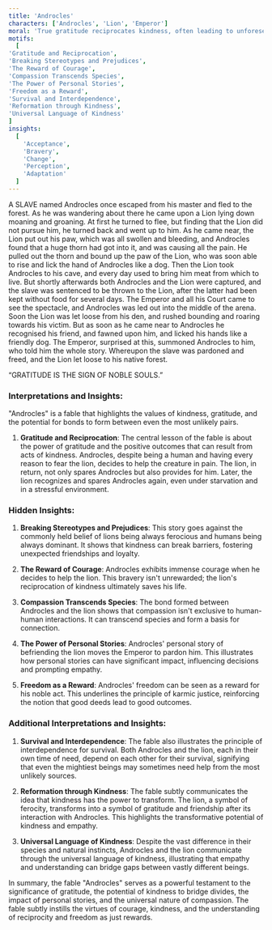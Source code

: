 ```yaml
---
title: 'Androcles'
characters: ['Androcles', 'Lion', 'Emperor']
moral: 'True gratitude reciprocates kindness, often leading to unforeseen rewards.'
motifs:
  [
'Gratitude and Reciprocation',
'Breaking Stereotypes and Prejudices',
'The Reward of Courage',
'Compassion Transcends Species',
'The Power of Personal Stories',
'Freedom as a Reward',
'Survival and Interdependence',
'Reformation through Kindness',
'Universal Language of Kindness'
]
insights:
  [
    'Acceptance',
    'Bravery',
    'Change',
    'Perception',
    'Adaptation'
  ]
---
```


A SLAVE named Androcles once escaped from his master and fled to the forest. As he was wandering about there he came upon a Lion lying down moaning and groaning. At first he turned to flee, but finding that the Lion did not pursue him, he turned back and went up to him. As he came near, the Lion put out his paw, which was all swollen and bleeding, and Androcles found that a huge thorn had got into it, and was causing all the pain. He pulled out the thorn and bound up the paw of the Lion, who was soon able to rise and lick the hand of Androcles like a dog. Then the Lion took Androcles to his cave, and every day used to bring him meat from which to live. But shortly afterwards both Androcles and the Lion were captured, and the slave was sentenced to be thrown to the Lion, after the latter had been kept without food for several days. The Emperor and all his Court came to see the spectacle, and Androcles was led out into the middle of the arena. Soon the Lion was let loose from his den, and rushed bounding and roaring towards his victim. But as soon as he came near to Androcles he recognised his friend, and fawned upon him, and licked his hands like a friendly dog. The Emperor, surprised at this, summoned Androcles to him, who told him the whole story. Whereupon the slave was pardoned and freed, and the Lion let loose to his native forest.

“GRATITUDE IS THE SIGN OF NOBLE SOULS.”

### Interpretations and Insights:

"Androcles" is a fable that highlights the values of kindness, gratitude, and the potential for bonds to form between even the most unlikely pairs.

1. **Gratitude and Reciprocation**: The central lesson of the fable is about the power of gratitude and the positive outcomes that can result from acts of kindness. Androcles, despite being a human and having every reason to fear the lion, decides to help the creature in pain. The lion, in return, not only spares Androcles but also provides for him. Later, the lion recognizes and spares Androcles again, even under starvation and in a stressful environment.

### Hidden Insights:

1. **Breaking Stereotypes and Prejudices**: This story goes against the commonly held belief of lions being always ferocious and humans being always dominant. It shows that kindness can break barriers, fostering unexpected friendships and loyalty.

2. **The Reward of Courage**: Androcles exhibits immense courage when he decides to help the lion. This bravery isn't unrewarded; the lion's reciprocation of kindness ultimately saves his life.

3. **Compassion Transcends Species**: The bond formed between Androcles and the lion shows that compassion isn't exclusive to human-human interactions. It can transcend species and form a basis for connection.

4. **The Power of Personal Stories**: Androcles' personal story of befriending the lion moves the Emperor to pardon him. This illustrates how personal stories can have significant impact, influencing decisions and prompting empathy.

5. **Freedom as a Reward**: Androcles' freedom can be seen as a reward for his noble act. This underlines the principle of karmic justice, reinforcing the notion that good deeds lead to good outcomes.

### Additional Interpretations and Insights:

1. **Survival and Interdependence**: The fable also illustrates the principle of interdependence for survival. Both Androcles and the lion, each in their own time of need, depend on each other for their survival, signifying that even the mightiest beings may sometimes need help from the most unlikely sources.

2. **Reformation through Kindness**: The fable subtly communicates the idea that kindness has the power to transform. The lion, a symbol of ferocity, transforms into a symbol of gratitude and friendship after its interaction with Androcles. This highlights the transformative potential of kindness and empathy.

3. **Universal Language of Kindness**: Despite the vast difference in their species and natural instincts, Androcles and the lion communicate through the universal language of kindness, illustrating that empathy and understanding can bridge gaps between vastly different beings.

In summary, the fable "Androcles" serves as a powerful testament to the significance of gratitude, the potential of kindness to bridge divides, the impact of personal stories, and the universal nature of compassion. The fable subtly instills the virtues of courage, kindness, and the understanding of reciprocity and freedom as just rewards.
